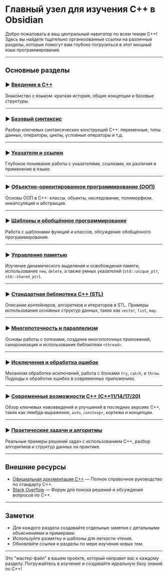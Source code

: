 # Главный узел для изучения C++ в Obsidian

Добро пожаловать в ваш центральный навигатор по всем темам C++! Здесь вы найдете тщательно организованные ссылки на различные разделы, которые помогут вам глубоко погрузиться в этот мощный язык программирования.

---

## Основные разделы

### ▶️ [Введение в C++](Введение%20в%20C++.md)
Знакомство с языком: краткая история, общие концепции и базовые структуры.

---

### ▶️ [Базовый синтаксис](Синтаксис.md)
Разбор ключевых синтаксических конструкций C++: переменные, типы данных, операторы, циклы, условные операторы и т.д.

---

### ▶️ [Указатели и ссылки](Указатели%20и%20ссылки.md)
Глубокое понимание работы с указателями, ссылками, их различия и применение в языке.

---

### ▶️ [Объектно-ориентированное программирование (ООП)](ООП.md)
Основы ООП в C++: классы, объекты, наследование, полиморфизм, инкапсуляция и абстракция.

---

### ▶️ [Шаблоны и обобщённое программирование](Шаблоны.md)
Работа с шаблонами функций и классов, обсуждение обобщённого программирования.

---

### ▶️ [Управление памятью](Управление_памятью.md)
Изучение динамического выделения и освобождения памяти, использование `new`, `delete`, а также умных указателей (`std::unique_ptr`, `std::shared_ptr`).

---

### ▶️ [Стандартная библиотека C++ (STL)](STL.md)
Описание контейнеров, алгоритмов и итераторов в STL. Примеры использования основных структур данных, таких как `vector`, `list`, `map`.

---

### ▶️ [Многопоточность и параллелизм](Многопоточность.md)
Основы работы с потоками, создание многопоточных приложений, синхронизация и использование библиотеки `<thread>`.

---

### ▶️ [Исключения и обработка ошибок](Исключения.md)
Механизм обработки исключений, работа с блоками `try`, `catch`, и `throw`. Подходы к обработке ошибок в современных приложениях.

---

### ▶️ [Современные возможности C++ (C++11/14/17/20)](Современный_CPP.md)
Обзор ключевых нововведений и улучшений в последних версиях C++, таких как лямбда-выражения, `auto`, `constexpr`, кортежи и концепции.

---

### ▶️ [Практические задачи и алгоритмы](Алгоритмы.md)
Реальные примеры решений задач с использованием C++, разбор алгоритмов и структур данных на практике.

---

## Внешние ресурсы

- [Официальная документация C++](https://en.cppreference.com/) — Полное справочное руководство по стандарту C++.
- [Stack Overflow](https://stackoverflow.com/questions/tagged/c++) — Форум для поиска решений и обсуждения вопросов по C++.

---

## Заметки

- Для каждого раздела создавайте отдельные заметки с детальными объяснениями и примерами.
- Используйте разметку и шаблоны для легкости чтения.
- Обновляйте ссылки и разделы по мере изучения новых тем.

---

Это "мастер-файл" в вашем проекте, который направит вас к каждому разделу. Погружайтесь в изучение и создавайте идеальную базу знаний по C++!
